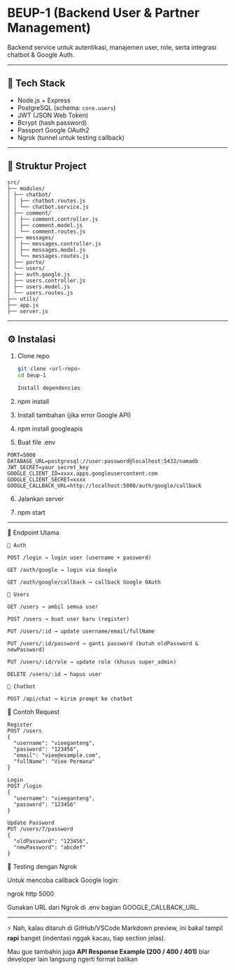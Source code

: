 # BEUP-1 (Backend User & Partner Management)

Backend service untuk autentikasi, manajemen user, role, serta integrasi chatbot & Google Auth.

---

## 🚀 Tech Stack
- Node.js + Express
- PostgreSQL (schema: `core.users`)
- JWT (JSON Web Token)
- Bcrypt (hash password)
- Passport Google OAuth2
- Ngrok (tunnel untuk testing callback)

---

## 📂 Struktur Project

```
src/
├── modules/
│ ├── chatbot/
│ │ ├── chatbot.routes.js
│ │ └── chatbot.service.js
│ ├── comment/
│ │ ├── comment.controller.js
│ │ ├── comment.model.js
│ │ └── comment.routes.js
│ ├── messages/
│ │ ├── messages.controller.js
│ │ ├── messages.model.js
│ │ └── messages.routes.js
│ ├── porto/
│ └── users/
│ ├── auth.google.js
│ ├── users.controller.js
│ ├── users.model.js
│ └── users.routes.js
├── utils/
├── app.js
├── server.js

```
---

## ⚙️ Instalasi

1. Clone repo  
   ```bash
   git clone <url-repo>
   cd beup-1

   Install dependencies

2. npm install


3. Install tambahan (jika error Google API)

4. npm install googleapis


5. Buat file .env
```
PORT=5000
DATABASE_URL=postgresql://user:password@localhost:5432/namadb
JWT_SECRET=your_secret_key
GOOGLE_CLIENT_ID=xxxx.apps.googleusercontent.com
GOOGLE_CLIENT_SECRET=xxxx
GOOGLE_CALLBACK_URL=http://localhost:5000/auth/google/callback
```

6. Jalankan server

7. npm start

---

🔑 Endpoint Utama
```
🔹 Auth

POST /login → login user (username + password)

GET /auth/google → login via Google

GET /auth/google/callback → callback Google OAuth

🔹 Users

GET /users → ambil semua user

POST /users → buat user baru (register)

PUT /users/:id → update username/email/fullName

PUT /users/:id/password → ganti password (butuh oldPassword & newPassword)

PUT /users/:id/role → update role (khusus super_admin)

DELETE /users/:id → hapus user

🔹 Chatbot

POST /api/chat → kirim prompt ke chatbot
```

📌 Contoh Request
```
Register
POST /users
{
  "username": "vieeganteng",
  "password": "123456",
  "email": "viee@example.com",
  "fullName": "Viee Permana"
}

Login
POST /login
{
  "username": "vieeganteng",
  "password": "123456"
}

Update Password
PUT /users/7/password
{
  "oldPassword": "123456",
  "newPassword": "abcdef"
}
```
🔗 Testing dengan Ngrok

Untuk mencoba callback Google login:

ngrok http 5000


Gunakan URL dari Ngrok di .env bagian GOOGLE_CALLBACK_URL.


---

⚡ Nah, kalau ditaruh di GitHub/VSCode Markdown preview, ini bakal tampil **rapi** banget (indentasi nggak kacau, tiap section jelas).  

Mau gue tambahin juga **API Response Example (200 / 400 / 401)** biar developer lain langsung ngerti format balikan
